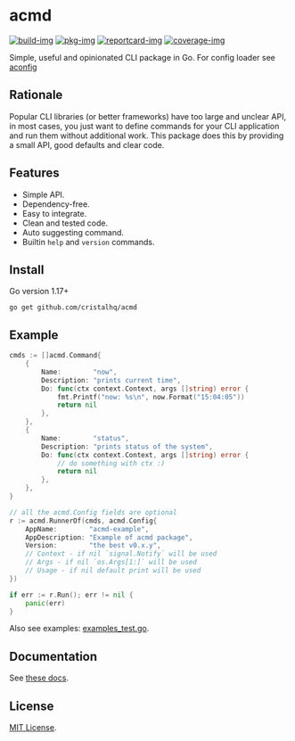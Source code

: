 # acmd

[![build-img]][build-url]
[![pkg-img]][pkg-url]
[![reportcard-img]][reportcard-url]
[![coverage-img]][coverage-url]

Simple, useful and opinionated CLI package in Go. For config loader see [aconfig](https://github.com/cristalhq/aconfig)

## Rationale

Popular CLI libraries (or better frameworks) have too large and unclear API, in most cases, you just want to define commands for your CLI application and run them without additional work. This package does this by providing a small API, good defaults and clear code.

## Features

* Simple API.
* Dependency-free.
* Easy to integrate.
* Clean and tested code.
* Auto suggesting command.
* Builtin `help` and `version` commands.

## Install

Go version 1.17+

```
go get github.com/cristalhq/acmd
```

## Example

```go
cmds := []acmd.Command{
	{
		Name:        "now",
		Description: "prints current time",
		Do: func(ctx context.Context, args []string) error {
			fmt.Printf("now: %s\n", now.Format("15:04:05"))
			return nil
		},
	},
	{
		Name:        "status",
		Description: "prints status of the system",
		Do: func(ctx context.Context, args []string) error {
			// do something with ctx :)
			return nil
		},
	},
}

// all the acmd.Config fields are optional
r := acmd.RunnerOf(cmds, acmd.Config{
	AppName:        "acmd-example",
	AppDescription: "Example of acmd package",
	Version:        "the best v0.x.y",
	// Context - if nil `signal.Notify` will be used
	// Args - if nil `os.Args[1:]` will be used
	// Usage - if nil default print will be used
})

if err := r.Run(); err != nil {
	panic(err)
}
```

Also see examples: [examples_test.go](https://github.com/cristalhq/acmd/blob/main/example_test.go).

## Documentation

See [these docs][pkg-url].

## License

[MIT License](LICENSE).

[build-img]: https://github.com/cristalhq/acmd/workflows/build/badge.svg
[build-url]: https://github.com/cristalhq/acmd/actions
[pkg-img]: https://pkg.go.dev/badge/cristalhq/acmd
[pkg-url]: https://pkg.go.dev/github.com/cristalhq/acmd
[reportcard-img]: https://goreportcard.com/badge/cristalhq/acmd
[reportcard-url]: https://goreportcard.com/report/cristalhq/acmd
[coverage-img]: https://codecov.io/gh/cristalhq/acmd/branch/main/graph/badge.svg
[coverage-url]: https://codecov.io/gh/cristalhq/acmd
